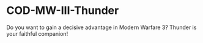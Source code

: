 # COD-MW-III-Thunder
Do you want to gain a decisive advantage in Modern Warfare 3? Thunder is your faithful companion!
